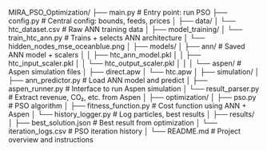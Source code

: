 MIRA_PSO_Optimization/
├── main.py                      # Entry point: run PSO
├── config.py                    # Central config: bounds, feeds, prices
│
├── data/
│   └── htc_dataset.csv          # Raw ANN training data
│
├── model_training/
│   └── train_htc_ann.py         # Trains + selects ANN architecture
│   └── hidden_nodes_mse_oceanblue.png
│
├── models/
│   ├── ann/                     # Saved ANN model + scalers
│   │   ├── htc_ann_model.pkl
│   │   ├── htc_input_scaler.pkl
│   │   └── htc_output_scaler.pkl
│   │
│   └── aspen/                   # Aspen simulation files
│       ├── direct.apw
│       └── htc.apw
│
├── simulation/
│   ├── ann_predictor.py         # Load ANN model and predict
│   ├── aspen_runner.py          # Interface to run Aspen simulation
│   └── result_parser.py         # Extract revenue, CO₂, etc. from Aspen
│
├── optimization/
│   ├── pso.py                   # PSO algorithm
│   ├── fitness_function.py      # Cost function using ANN + Aspen
│   └── history_logger.py        # Log particles, best results
│
├── results/
│   ├── best_solution.json       # Best result from optimization
│   └── iteration_logs.csv       # PSO iteration history
│
└── README.md                    # Project overview and instructions

